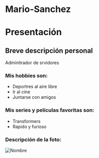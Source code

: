 # Mario-Sanchez
# Presentación

## Breve descripción personal
Adminitrador de srvidores

### Mis hobbies son:
- Deportres al aire libre
- Ir al cine
- Juntarse con amigos

### Mis series y películas favoritas son:
- Transformers
- Rapido y furioso

### Descripción de la foto:
![Nombre](Transformers.jpg)